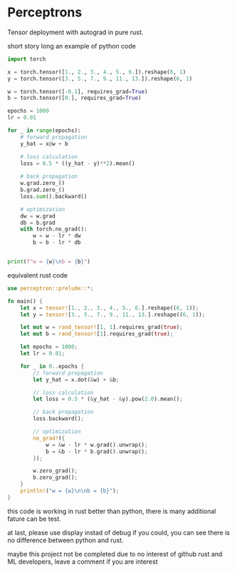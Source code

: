 # Perceptrons
Tensor deployment with autograd in pure rust.

short story long
an example of python code

```python
import torch

x = torch.tensor([1., 2., 3., 4., 5., 6.]).reshape(6, 1)
y = torch.tensor([3., 5., 7., 9., 11., 13.]).reshape(6, 1)

w = torch.tensor([-0.1], requires_grad=True)
b = torch.tensor([0.], requires_grad=True)

epochs = 1000
lr = 0.01

for _ in range(epochs):
    # forward propagation
    y_hat = x@w + b

    # loss calculation
    loss = 0.5 * ((y_hat - y)**2).mean()
    
    # back propagation
    w.grad.zero_()
    b.grad.zero_()
    loss.sum().backward()

    # optimization
    dw = w.grad
    db = b.grad
    with torch.no_grad():
        w = w - lr * dw
        b = b - lr * db


print(f"w = {w}\nb = {b}")
```


equivalent rust code
```rust
use perceptron::prelude::*;

fn main() {
    let x = tensor![1., 2., 3., 4., 5., 6.].reshape((6, 1));
    let y = tensor![3., 5., 7., 9., 11., 13.].reshape((6, 1));

    let mut w = rand_tensor![1, 1].requires_grad(true);
    let mut b = rand_tensor![1].requires_grad(true);

    let epochs = 1000;
    let lr = 0.01;

    for _ in 0..epochs {
        // forward propagation
        let y_hat = x.dot(&w) + &b;

        // loss calculation
        let loss = 0.5 * (&y_hat - &y).pow(2.0).mean();

        // back propagation
        loss.backward();

        // optimization
        no_grad!({
            w = &w - lr * w.grad().unwrap();
            b = &b - lr * b.grad().unwrap();
        });

        w.zero_grad();
        b.zero_grad();
    }
    println!("w = {w}\n\nb = {b}");
}
```
this code is working in rust better than python, there is many additional fature can be test.

at last, please use display instad of debug if you could, you can see there is no difference between python and rust.

maybe this project not be completed due to no interest of github rust and ML developers, leave a comment if you are interest

